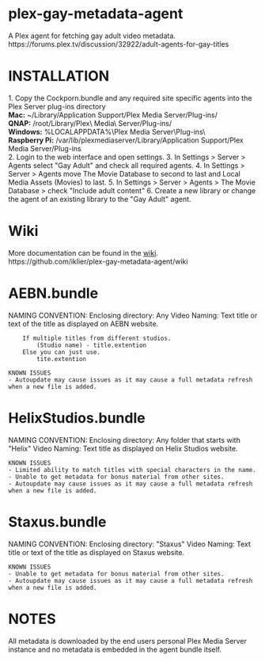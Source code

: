 <h1>plex-gay-metadata-agent</h1>
A Plex agent for fetching gay adult video metadata. https://forums.plex.tv/discussion/32922/adult-agents-for-gay-titles


<h1>INSTALLATION</h1>
1. Copy the Cockporn.bundle and any required site specific agents into the Plex Server plug-ins directory<br />
	<b>Mac:</b> ~/Library/Application Support/Plex Media Server/Plug-ins/<br />
	<b>QNAP:</b> /root/Library/Plex\ Media\ Server/Plug-ins/<br />
	<b>Windows:</b> %LOCALAPPDATA%\Plex Media Server\Plug-ins\ <br />
	<b>Raspberry Pi:</b> /var/lib/plexmediaserver/Library/Application Support/Plex Media Server/Plug-ins<br />
2. Login to the web interface and open settings.
3. In Settings > Server > Agents select "Gay Adult" and check all required agents.
4. In Settings > Server > Agents move The Movie Database to second to last and Local Media Assets (Movies) to last.
5. In Settings > Server > Agents > The Movie Database > check "Include adult content"
6. Create a new library or change the agent of an existing library to the "Gay Adult" agent.

<h1>Wiki</h1>
More documentation can be found in the <a href="https://github.com/iklier/plex-gay-metadata-agent/wiki">wiki</a>.<br />
https://github.com/iklier/plex-gay-metadata-agent/wiki

<h1>AEBN.bundle</h1>
	NAMING CONVENTION:
		Enclosing directory: Any
		Video Naming: Text title or text of the title as displayed on AEBN website.

		If multiple titles from different studios.
			(Studio name) - title.extention
		Else you can just use.
			tite.extention

	KNOWN ISSUES
	- Autoupdate may cause issues as it may cause a full metadata refresh when a new file is added.

<h1>HelixStudios.bundle</h1>
	NAMING CONVENTION:
		Enclosing directory: Any folder that starts with "Helix"
		Video Naming: Text title as displayed on Helix Studios website.

	KNOWN ISSUES
	- Limited ability to match titles with special characters in the name.
	- Unable to get metadata for bonus material from other sites.
	- Autoupdate may cause issues as it may cause a full metadata refresh when a new file is added.

<h1>Staxus.bundle</h1>
	NAMING CONVENTION:
		Enclosing directory: "Staxus"
		Video Naming: Text title or text of the title as displayed on Staxus website.

	KNOWN ISSUES
	- Unable to get metadata for bonus material from other sites.
	- Autoupdate may cause issues as it may cause a full metadata refresh when a new file is added.

<h1>NOTES</h1>
All metadata is downloaded by the end users personal Plex Media Server instance and no metadata is embedded in the agent bundle itself.

